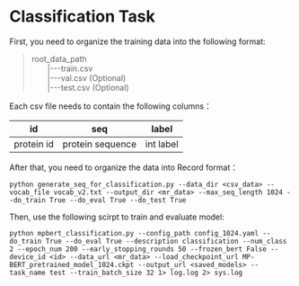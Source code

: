 # Classification Task

First, you need to organize the training data into the following format:

> root_data_path <br>
&emsp;&emsp;|---train.csv <br>
&emsp;&emsp;|---val.csv (Optional) <br>
&emsp;&emsp;|---test.csv (Optional) <br>

Each csv file needs to contain the following columns：

| id | seq | label |
| :--: 	| :--: | :--:	 |
| protein id | protein sequence | int label |


After that, you need to organize the data into Record format：
```
python generate_seq_for_classification.py --data_dir <csv_data> --vocab_file vocab_v2.txt --output_dir <mr_data> --max_seq_length 1024 --do_train True --do_eval True --do_test True
```

Then, use the following scirpt to train and evaluate model:
```
python mpbert_classification.py --config_path config_1024.yaml --do_train True --do_eval True --description classification --num_class 2 --epoch_num 200 --early_stopping_rounds 50 --frozen_bert False --device_id <id> --data_url <mr_data> --load_checkpoint_url MP-BERT_pretrained_model_1024.ckpt --output_url <saved_models> --task_name test --train_batch_size 32 1> log.log 2> sys.log
```


